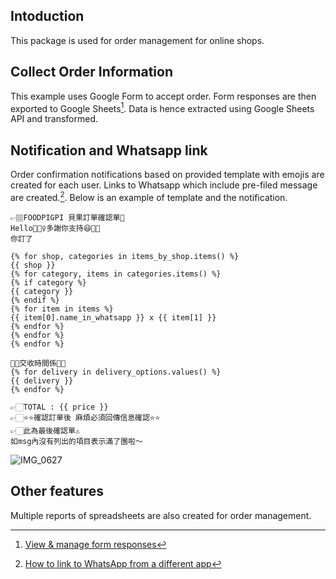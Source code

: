 ## Intoduction
This package is used for order management for online shops.

## Collect Order Information
This example uses Google Form to accept order. Form responses are then exported to Google Sheets[^1]. Data is hence extracted using Google Sheets API and transformed.

## Notification and Whatsapp link
Order confirmation notifications based on provided template with emojis are created for each user. Links to Whatsapp which include pre-filed message are created.[^2]. Below is an example of template and the notification.

```
👉🏽FOODPIGPI 貝果訂單確認單🥯
Hello🙋🏻‍♀️多謝你支持😆🤍🤍
你訂了

{% for shop, categories in items_by_shop.items() %}
{{ shop }}
{% for category, items in categories.items() %}
{% if category %}
{{ category }}
{% endif %}
{% for item in items %}
{{ item[0].name_in_whatsapp }} x {{ item[1] }}
{% endfor %}
{% endfor %}
{% endfor %}

🏃🏽交收時間係🏃🏽
{% for delivery in delivery_options.values() %}
{{ delivery }}
{% endfor %}

👉🏻TOTAL : {{ price }}
👉🏻⭐⭐確認訂單後 麻煩必須回傳信息確認⭐⭐
👉🏻此為最後確認單⚠️
如msg內沒有列出的項目表示滿了團啦～
```

![IMG_0627](https://user-images.githubusercontent.com/71891904/154886905-816c0d1b-39dd-4f8e-8dc2-7933c407411b.jpg)

## Other features
Multiple reports of spreadsheets are also created for order management.


[^1]: [View & manage form responses](https://support.google.com/docs/answer/139706?hl=en&ref_topic=6063592#zippy=%2Cdownload-all-responses-as-a-csv-file%2Cview-all-responses-in-a-spreadsheet)
[^2]: [How to link to WhatsApp from a different app](https://faq.whatsapp.com/iphone/how-to-link-to-whatsapp-from-a-different-app/?lang=en)
